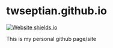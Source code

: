 # twseptian.github.io
[![Website shields.io](https://img.shields.io/website-up-down-green-red/http/shields.io.svg)](http://shields.io/)

This is my personal github page/site
